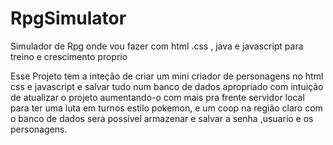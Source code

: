 # RpgSimulator
Simulador de Rpg onde vou fazer com html .css , java e javascript para treino e crescimento proprio

Esse Projeto tem a inteção de criar um mini criador de personagens no html css e javascript e salvar tudo num banco de dados apropriado com intuição de atualizar o projeto aumentando-o com mais pra frente servidor local para ter uma luta em turnos estilo pokemon, e um coop na região claro com o banco de dados sera possivel armazenar e salvar a senha ,usuario e os personagens.

